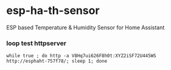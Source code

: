 # esp-ha-th-sensor
ESP based Temperature &amp; Humidity Sensor for Home Assistant


### loop test httpserver
```
while true ; do http -a V8Hq7ui626F8h0t:XYZ2iSF72U445WS http://esphaht-757f78/; sleep 1; done
```
